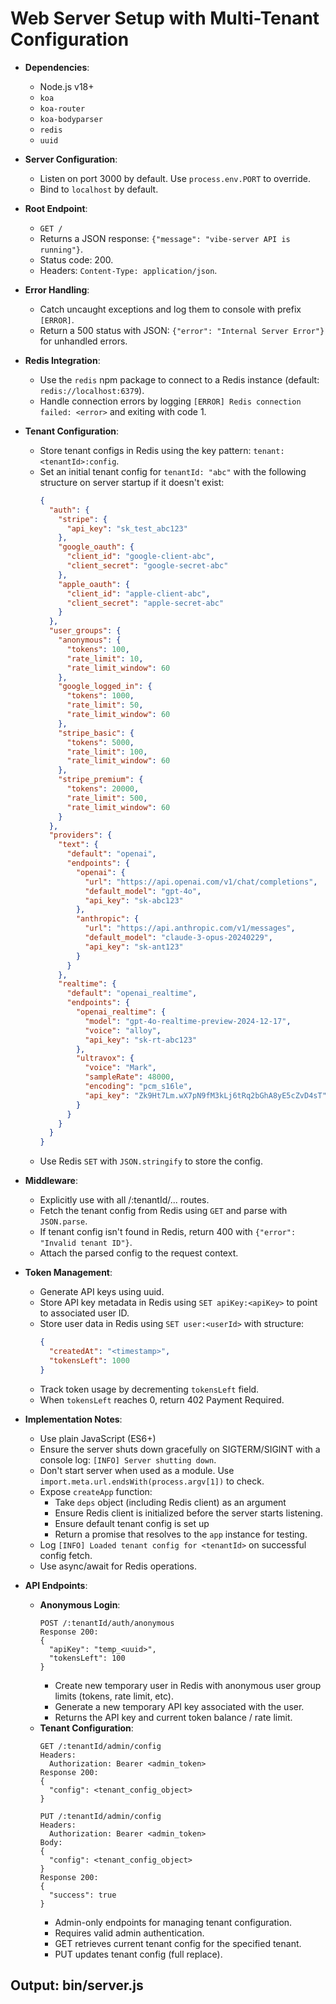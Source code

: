 # Web Server Setup with Multi-Tenant Configuration

- **Dependencies**:
  - Node.js v18+
  - `koa`
  - `koa-router`
  - `koa-bodyparser`
  - `redis`
  - `uuid`

- **Server Configuration**:
  - Listen on port 3000 by default. Use `process.env.PORT` to override.
  - Bind to `localhost` by default.

- **Root Endpoint**:
  - `GET /`
  - Returns a JSON response: `{"message": "vibe-server API is running"}`.
  - Status code: 200.
  - Headers: `Content-Type: application/json`.

- **Error Handling**:
  - Catch uncaught exceptions and log them to console with prefix `[ERROR]`.
  - Return a 500 status with JSON: `{"error": "Internal Server Error"}` for unhandled errors.


- **Redis Integration**:
  - Use the `redis` npm package to connect to a Redis instance (default: `redis://localhost:6379`).
  - Handle connection errors by logging `[ERROR] Redis connection failed: <error>` and exiting with code 1.

- **Tenant Configuration**:
  - Store tenant configs in Redis using the key pattern: `tenant:<tenantId>:config`.
  - Set an initial tenant config for `tenantId: "abc"` with the following structure on server startup if it doesn't exist:
    ```json
    {
      "auth": {
        "stripe": {
          "api_key": "sk_test_abc123"
        },
        "google_oauth": {
          "client_id": "google-client-abc",
          "client_secret": "google-secret-abc"
        },
        "apple_oauth": {
          "client_id": "apple-client-abc",
          "client_secret": "apple-secret-abc"
        }
      },
      "user_groups": {
        "anonymous": {
          "tokens": 100,
          "rate_limit": 10,
          "rate_limit_window": 60
        },
        "google_logged_in": {
          "tokens": 1000,
          "rate_limit": 50,
          "rate_limit_window": 60
        },
        "stripe_basic": {
          "tokens": 5000,
          "rate_limit": 100,
          "rate_limit_window": 60
        },
        "stripe_premium": {
          "tokens": 20000,
          "rate_limit": 500,
          "rate_limit_window": 60
        }
      },
      "providers": {
        "text": {
          "default": "openai",
          "endpoints": {
            "openai": {
              "url": "https://api.openai.com/v1/chat/completions",
              "default_model": "gpt-4o",
              "api_key": "sk-abc123"
            },
            "anthropic": {
              "url": "https://api.anthropic.com/v1/messages",
              "default_model": "claude-3-opus-20240229",
              "api_key": "sk-ant123"
            }
          }
        },
        "realtime": {
          "default": "openai_realtime",
          "endpoints": {
            "openai_realtime": {
              "model": "gpt-4o-realtime-preview-2024-12-17",
              "voice": "alloy",
              "api_key": "sk-rt-abc123"
            },
            "ultravox": {
              "voice": "Mark",
              "sampleRate": 48000,
              "encoding": "pcm_s16le",
              "api_key": "Zk9Ht7Lm.wX7pN9fM3kLj6tRq2bGhA8yE5cZvD4sT"
            }
          }
        }
      }
    }
    ```
  - Use Redis `SET` with `JSON.stringify` to store the config.

- **Middleware**:
  - Explicitly use with all /:tenantId/... routes.
  - Fetch the tenant config from Redis using `GET` and parse with `JSON.parse`.
  - If tenant config isn't found in Redis, return 400 with `{"error": "Invalid tenant ID"}`.
  - Attach the parsed config to the request context.

- **Token Management**:
  - Generate API keys using uuid.
  - Store API key metadata in Redis using `SET apiKey:<apiKey>` to point to associated user ID.
  - Store user data in Redis using `SET user:<userId>` with structure:
    ```json
    {
      "createdAt": "<timestamp>",
      "tokensLeft": 1000
    }
    ```
  - Track token usage by decrementing `tokensLeft` field.
  - When `tokensLeft` reaches 0, return 402 Payment Required.

- **Implementation Notes**:
  - Use plain JavaScript (ES6+)
  - Ensure the server shuts down gracefully on SIGTERM/SIGINT with a console log: `[INFO] Server shutting down`.
  - Don't start server when used as a module. Use `import.meta.url.endsWith(process.argv[1])` to check.
  - Expose `createApp` function:
    - Take `deps` object (including Redis client) as an argument
    - Ensure Redis client is initialized before the server starts listening.
    - Ensure default tenant config is set up
    - Return a promise that resolves to the `app` instance for testing.
  - Log `[INFO] Loaded tenant config for <tenantId>` on successful config fetch.
  - Use async/await for Redis operations.

- **API Endpoints**:
  - **Anonymous Login**:
    ```
    POST /:tenantId/auth/anonymous
    Response 200:
    {
      "apiKey": "temp_<uuid>",
      "tokensLeft": 100
    }
    ```
    - Create new temporary user in Redis with anonymous user group limits (tokens, rate limit, etc).
    - Generate a new temporary API key associated with the user.
    - Returns the API key and current token balance / rate limit.
  - **Tenant Configuration**:
    ```
    GET /:tenantId/admin/config
    Headers:
      Authorization: Bearer <admin_token>
    Response 200:
    {
      "config": <tenant_config_object>
    }
    ```
    ```
    PUT /:tenantId/admin/config
    Headers:
      Authorization: Bearer <admin_token>
    Body:
    {
      "config": <tenant_config_object>
    }
    Response 200:
    {
      "success": true
    }
    ```
    - Admin-only endpoints for managing tenant configuration.
    - Requires valid admin authentication.
    - GET retrieves current tenant config for the specified tenant.
    - PUT updates tenant config (full replace).

## Output: bin/server.js